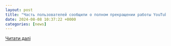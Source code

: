 ```yaml
---
layout: post
title: "Часть пользователей сообщили о полном прекращении работы YouTube • «Агентство»"
date: 2024-08-08 10:37:22 +0000
categories: [news]
---
```


[Читати далі](https://www.agents.media/chast-polzovatelej-soobshhili-o-polnom-prekrashhenii-raboty-youtube/)
